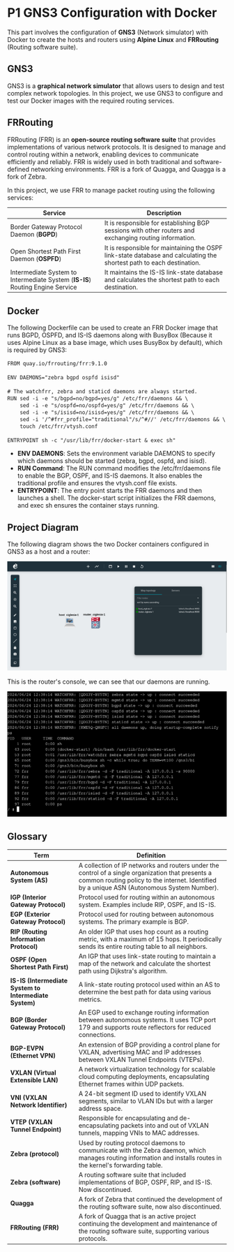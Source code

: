 # P1 GNS3 Configuration with Docker

This part involves the configuration of **GNS3** (Network simulator) with Docker to create the hosts and routers using **Alpine Linux** and **FRRouting** (Routing software suite).

## GNS3

GNS3 is a **graphical network simulator** that allows users to design and test complex network topologies. In this project, we use GNS3 to configure and test our Docker images with the required routing services.

## FRRouting

FRRouting (FRR) is an **open-source routing software suite** that provides implementations of various network protocols. It is designed to manage and control routing within a network, enabling devices to communicate efficiently and reliably. FRR is widely used in both traditional and software-defined networking environments. FRR is a fork of Quagga, and Quagga is a fork of Zebra.

In this project, we use FRR to manage packet routing using the following services:

| **Service**                                                                 | **Description**                                                                                                                                                          |
|-----------------------------------------------------------------------------|--------------------------------------------------------------------------------------------------------------------------------------------------------------------------|
| Border Gateway Protocol Daemon (**BGPD**)                                   | It is responsible for establishing BGP sessions with other routers and exchanging routing information.                         |
| Open Shortest Path First Daemon (**OSPFD**)                                 | It is responsible for maintaining the OSPF link-state database and calculating the shortest path to each destination.        |
| Intermediate System to Intermediate System (**IS-IS**) Routing Engine Service | It maintains the IS-IS link-state database and calculates the shortest path to each destination. |

## Docker

The following Dockerfile can be used to create an FRR Docker image that runs BGPD, OSPFD, and IS-IS daemons along with BusyBox (Because it uses Alpine Linux as a base image, which uses BusyBox by default), which is required by GNS3:

```docker
FROM quay.io/frrouting/frr:9.1.0

ENV DAEMONS="zebra bgpd ospfd isisd"

# The watchfrr, zebra and staticd daemons are always started.
RUN sed -i -e "s/bgpd=no/bgpd=yes/g" /etc/frr/daemons && \
    sed -i -e "s/ospfd=no/ospfd=yes/g" /etc/frr/daemons && \
    sed -i -e "s/isisd=no/isisd=yes/g" /etc/frr/daemons && \
    sed -i '/^#frr_profile="traditional"/s/^#//' /etc/frr/daemons && \
    touch /etc/frr/vtysh.conf

ENTRYPOINT sh -c "/usr/lib/frr/docker-start & exec sh"
```

- **ENV DAEMONS**: Sets the environment variable DAEMONS to specify which daemons should be started (zebra, bgpd, ospfd, and isisd).
- **RUN Command**: The RUN command modifies the /etc/frr/daemons file to enable the BGP, OSPF, and IS-IS daemons. It also enables the traditional profile and ensures the vtysh.conf file exists.
- **ENTRYPOINT**: The entry point starts the FRR daemons and then launches a shell. The docker-start script initializes the FRR daemons, and exec sh ensures the container stays running.

## Project Diagram

The following diagram shows the two Docker containers configured in GNS3 as a host and a router:

![Topology](../docs/p1.gns3.png)

This is the router's console, we can see that our daemons are running.

![Router](../docs/p1.router.png)


## Glossary

| Term                 | Definition                                                                                               |
|----------------------|----------------------------------------------------------------------------------------------------------|
| **Autonomous System (AS)** | A collection of IP networks and routers under the control of a single organization that presents a common routing policy to the internet. Identified by a unique ASN (Autonomous System Number). |
| **IGP (Interior Gateway Protocol)** | Protocol used for routing within an autonomous system. Examples include RIP, OSPF, and IS-IS. |
| **EGP (Exterior Gateway Protocol)** | Protocol used for routing between autonomous systems. The primary example is BGP. |
| **RIP (Routing Information Protocol)** | An older IGP that uses hop count as a routing metric, with a maximum of 15 hops. It periodically sends its entire routing table to all neighbors. |
| **OSPF (Open Shortest Path First)** | An IGP that uses link-state routing to maintain a map of the network and calculate the shortest path using Dijkstra's algorithm. |
| **IS-IS (Intermediate System to Intermediate System)** | A link-state routing protocol used within an AS to determine the best path for data using various metrics. |
| **BGP (Border Gateway Protocol)** | An EGP used to exchange routing information between autonomous systems. It uses TCP port 179 and supports route reflectors for reduced connections. |
| **BGP-EVPN (Ethernet VPN)** | An extension of BGP providing a control plane for VXLAN, advertising MAC and IP addresses between VXLAN Tunnel Endpoints (VTEPs). |
| **VXLAN (Virtual Extensible LAN)** | A network virtualization technology for scalable cloud computing deployments, encapsulating Ethernet frames within UDP packets. |
| **VNI (VXLAN Network Identifier)** | A 24-bit segment ID used to identify VXLAN segments, similar to VLAN IDs but with a larger address space. |
| **VTEP (VXLAN Tunnel Endpoint)** | Responsible for encapsulating and de-encapsulating packets into and out of VXLAN tunnels, mapping VNIs to MAC addresses. |
| **Zebra (protocol)** | Used by routing protocol daemons to communicate with the Zebra daemon, which manages routing information and installs routes in the kernel's forwarding table. |
| **Zebra (software)** | A routing software suite that included implementations of BGP, OSPF, RIP, and IS-IS. Now discontinued. |
| **Quagga** | A fork of Zebra that continued the development of the routing software suite, now also discontinued. |
| **FRRouting (FRR)** | A fork of Quagga that is an active project continuing the development and maintenance of the routing software suite, supporting various protocols. |

